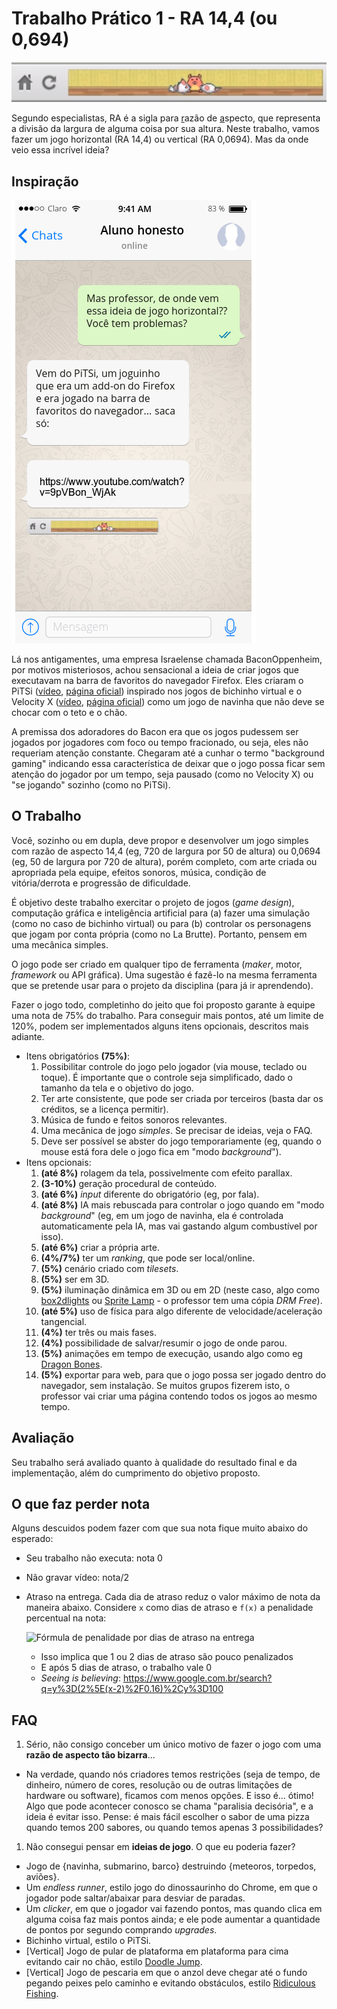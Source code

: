 # Trabalho Prático 1 - RA 14,4 (ou 0,694)

![](images/pitsi.png)

Segundo especialistas, RA é a sigla para <u>r</u>azão de <u>a</u>specto, que
representa a divisão da largura de alguma coisa por sua altura. Neste trabalho,
vamos fazer um jogo horizontal (RA 14,4) ou vertical (RA 0,0694). Mas da onde
veio essa incrível ideia?

## Inspiração

![](images/pitsi-origens.png)

Lá nos antigamentes, uma empresa Israelense chamada BaconOppenheim, por motivos
misteriosos, achou sensacional a ideia de criar jogos que executavam na barra
de favoritos do navegador Firefox. Eles criaram o PiTSi
([vídeo][pitsi-video], [página oficial][pitsi-page]) inspirado nos jogos
de bichinho virtual e o Velocity X
([vídeo][velocityx-video], [página oficial][velocityx-page]) como um jogo de
navinha que não deve se chocar com o teto e o chão.

A premissa dos adoradores do Bacon era que os jogos pudessem ser jogados
por jogadores com foco ou tempo fracionado, ou seja, eles não requeriam atenção
constante. Chegaram até a cunhar o termo "background gaming" indicando essa
característica de deixar que o jogo possa ficar sem atenção do jogador por um
tempo, seja pausado (como no Velocity X) ou "se jogando" sozinho
(como no PiTSi).

[pitsi-video]: https://www.youtube.com/watch?v=9pVBon_WjAk
[pitsi-page]: http://www.bnop.co/projects/pitsi/
[velocityx-video]: https://www.youtube.com/watch?v=FT4bEFux6Ng
[velocityx-page]: http://www.bnop.co/projects/velocity-x/


## O Trabalho

Você, sozinho ou em dupla, deve propor e desenvolver um jogo simples com razão
de aspecto 14,4 (eg, 720 de largura por 50 de altura) ou 0,0694
(eg, 50 de largura por 720 de altura), porém completo, com arte criada ou
apropriada pela equipe, efeitos sonoros, música, condição de vitória/derrota e
progressão de dificuldade.

É objetivo deste trabalho exercitar o projeto de jogos (_game design_),
computação gráfica e inteligência artificial para (a) fazer uma simulação
(como no caso de bichinho virtual) ou para (b) controlar os personagens que
jogam por conta própria (como no La Brutte). Portanto, pensem em uma
mecânica simples.

O jogo pode ser criado em qualquer tipo de ferramenta (_maker_, motor,
_framework_ ou API gráfica). Uma sugestão é fazê-lo na mesma ferramenta que
se pretende usar para o projeto da disciplina (para já ir aprendendo).

Fazer o jogo todo, completinho do jeito que foi proposto garante à equipe uma
nota de 75% do trabalho. Para conseguir mais pontos, até um limite de 120%,
podem ser implementados alguns itens opcionais, descritos mais adiante.

- Itens obrigatórios **(75%)**:
  1. Possibilitar controle do jogo pelo jogador (via mouse, teclado ou toque).
     É importante que o controle seja simplificado, dado o tamanho da tela e o
     objetivo do jogo.
  1. Ter arte consistente, que pode ser criada por terceiros
     (basta dar os créditos, se a licença permitir).
  1. Música de fundo e feitos sonoros relevantes.
  1. Uma mecânica de jogo *simples*. Se precisar de ideias, veja o FAQ.
  1. Deve ser possível se abster do jogo temporariamente
     (eg, quando o mouse está fora dele o jogo fica em "modo _background_").
- Itens opcionais:
  1. **(até 8%)** rolagem da tela, possivelmente com efeito parallax.
  1. **(3-10%)** geração procedural de conteúdo.
  1. **(até 6%)** _input_ diferente do obrigatório (eg, por fala).
  1. **(até 8%)** IA mais rebuscada para controlar o jogo quando em
     "modo _background_" (eg, em um jogo de navinha, ela é controlada
     automaticamente pela IA, mas vai gastando algum combustível por isso).
  1. **(até 6%)** criar a própria arte.
  1. **(4%/7%)** ter um _ranking_, que pode ser local/online.
  1. **(5%)** cenário criado com _tilesets_.
  1. **(5%)** ser em 3D.
  1. **(5%)** iluminação dinâmica em 3D ou em 2D (neste caso, algo como
     [box2dlights][box2dlights] ou [Sprite Lamp][spritelamp] -
     o professor tem uma cópia _DRM Free_).
  1. **(até 5%)** uso de física para algo diferente de velocidade/aceleração
     tangencial.
  1. **(4%)** ter três ou mais fases.
  1. **(4%)** possibilidade de salvar/resumir o jogo de onde parou.
  1. **(5%)** animações em tempo de execução, usando algo como eg
     [Dragon Bones][dragonbones].
  1. **(5%)** exportar para web, para que o jogo possa ser jogado dentro
     do navegador, sem instalação. Se muitos grupos fizerem isto, o professor
     vai criar uma página contendo todos os jogos ao mesmo tempo.

[box2dlights]: https://github.com/libgdx/box2dlights
[spritelamp]: http://www.snakehillgames.com/spritelamp/
[dragonbones]: http://dragonbones.com/en/index.html

## Avaliação

Seu trabalho será avaliado quanto à qualidade do resultado final e da
implementação, além do cumprimento do objetivo proposto.

## O que faz perder nota

Alguns descuidos podem fazer com que sua nota fique muito abaixo do esperado:
- Seu trabalho não executa: nota 0
- Não gravar vídeo: nota/2
- Atraso na entrega. Cada dia de atraso reduz o valor máximo de nota da
  maneira abaixo. Considere `x` como dias de atraso e `f(x)` a penalidade
  percentual na nota:

  ![Fórmula de penalidade por dias de atraso na entrega](../../images/penalidade-por-atraso.png)
  - Isso implica que 1 ou 2 dias de atraso são pouco penalizados
  - E após 5 dias de atraso, o trabalho vale 0
  - _Seeing is believing_: https://www.google.com.br/search?q=y%3D(2%5E(x-2)%2F0.16)%2Cy%3D100


## FAQ

1. Sério, não consigo conceber um único motivo de fazer o jogo com uma
   **razão de aspecto tão bizarra**...
  - Na verdade, quando nós criadores temos restrições (seja de tempo, de
    dinheiro, número de cores, resolução ou de outras limitações de hardware
    ou software), ficamos com menos opções. E isso é... ótimo! Algo que pode
    acontecer conosco se chama "paralisia decisória", e a ideia é evitar isso.
    Pense: é mais fácil escolher o sabor de uma pizza quando temos 200 sabores,
    ou quando temos apenas 3 possibilidades?
1. Não consegui pensar em **ideias de jogo**. O que eu poderia fazer?
  - Jogo de {navinha, submarino, barco} destruindo {meteoros, torpedos, aviões}.
  - Um _endless runner_, estilo jogo do dinossaurinho do Chrome, em que
    o jogador pode saltar/abaixar para desviar de paradas.
  - Um _clicker_, em que o jogador vai fazendo pontos, mas quando clica em
    alguma coisa faz mais pontos ainda; e ele pode aumentar a quantidade de
    pontos por segundo comprando _upgrades_.
  - Bichinho virtual, estilo o PiTSi.
  - [Vertical] Jogo de pular de plataforma em plataforma para cima evitando
    cair no chão, estilo [Doodle Jump][doodle].
  - [Vertical] Jogo de pescaria em que o anzol deve chegar até o fundo pegando
    peixes pelo caminho e evitando obstáculos, estilo
    [Ridiculous Fishing][ridiculous].


[doodle]: https://youtu.be/MHnQI9vUv-Y?t=10
[ridiculous]: https://youtu.be/vzKcJ8QFbMk?t=13
